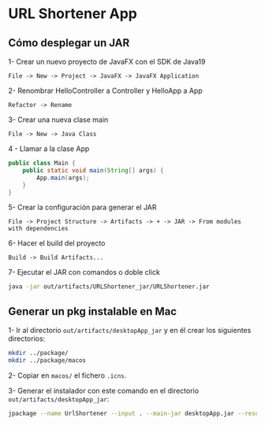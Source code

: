 # URL Shortener App

## Cómo desplegar un JAR

1- Crear un nuevo proyecto de JavaFX con el SDK de Java19

```IntellyJ
File -> New -> Project -> JavaFX -> JavaFX Application
```

2- Renombrar HelloController a Controller y HelloApp a App

```IntellyJ
Refactor -> Rename
```

3- Crear una nueva clase main

```IntellyJ
File -> New -> Java Class
```

4 - Llamar a la clase App

```Java
public class Main {
    public static void main(String[] args) {
        App.main(args);
    }
}
```

5- Crear la configuración para generar el JAR

```IntellyJ
File -> Project Structure -> Artifacts -> + -> JAR -> From modules with dependencies
```

6- Hacer el build del proyecto

```IntellyJ
Build -> Build Artifacts...
```

7- Ejecutar el JAR con comandos o doble click

```bash
java -jar out/artifacts/URLShortener_jar/URLShortener.jar
```

## Generar un pkg instalable en Mac

1- Ir al directorio `out/artifacts/desktopApp_jar` y en él crear los siguientes directorios:

```bash
mkdir ../package/
mkdir ../package/macos
```

2- Copiar en `macos/` el fichero `.icns`.

3- Generar el instalador con este comando en el directorio `out/artifacts/desktopApp_jar`:

```bash
jpackage --name UrlShortener --input . --main-jar desktopApp.jar --resource-dir ../../../desktopApp/src/main/resources --type pkg --icon ../../../desktopApp/src/main/resources/images/icon.icns
```